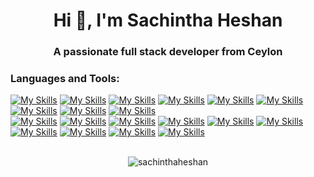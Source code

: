 <h1 align="center">Hi 👋, I'm Sachintha Heshan</h1>
<h3 align="center">A passionate full stack developer from Ceylon</h3>

<p align="left">
</p>

<h3 align="left">Languages and Tools:</h3>
<p align="left">
 
 [![My Skills](https://skillicons.dev/icons?i=js&perline=1)](https://skillicons.dev)
  [![My Skills](https://skillicons.dev/icons?i=ts&perline=1)](https://skillicons.dev)
 [![My Skills](https://skillicons.dev/icons?i=react&perline=1)](https://skillicons.dev)
 [![My Skills](https://skillicons.dev/icons?i=nextjs&perline=1)](https://skillicons.dev)
 [![My Skills](https://skillicons.dev/icons?i=nodejs&perline=1)](https://skillicons.dev) 
  [![My Skills](https://skillicons.dev/icons?i=tailwind&perline=1)](https://skillicons.dev) 
 [![My Skills](https://skillicons.dev/icons?i=postgres&perline=1)](https://skillicons.dev)
 [![My Skills](https://skillicons.dev/icons?i=arduino&perline=1)](https://skillicons.dev)
 [![My Skills](https://skillicons.dev/icons?i=prisma&perline=1)](https://skillicons.dev)  
 [![My Skills](https://skillicons.dev/icons?i=apollo&perline=1)](https://skillicons.dev)
 [![My Skills](https://skillicons.dev/icons?i=redis&perline=1)](https://skillicons.dev)
 [![My Skills](https://skillicons.dev/icons?i=sass&perline=1)](https://skillicons.dev)
 [![My Skills](https://skillicons.dev/icons?i=styledcomponents&perline=1)](https://skillicons.dev) 
 [![My Skills](https://skillicons.dev/icons?i=py&perline=1)](https://skillicons.dev) 
 [![My Skills](https://skillicons.dev/icons?i=aws&perline=1)](https://skillicons.dev)
 [![My Skills](https://skillicons.dev/icons?i=bash&perline=1)](https://skillicons.dev) 
  [![My Skills](https://skillicons.dev/icons?i=vercel&perline=1)](https://skillicons.dev)
  [![My Skills](https://skillicons.dev/icons?i=postman&perline=1)](https://skillicons.dev)
  [![My Skills](https://skillicons.dev/icons?i=jenkins&perline=1)](https://skillicons.dev)
 
 
<br>
 
<div style="width:100%;display:flex;justify-content:center;">
  <img  align="center" src="https://github-readme-stats.vercel.app/api/top-langs?username=sachinthaheshan&show_icons=true&locale=en&layout=compact" alt="sachinthaheshan" />
</div>
 

